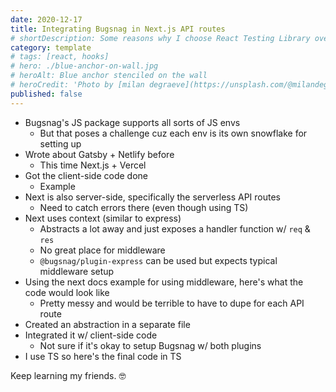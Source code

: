 ```yaml
---
date: 2020-12-17
title: Integrating Bugsnag in Next.js API routes
# shortDescription: Some reasons why I choose React Testing Library over Enzyme for testing React components
category: template
# tags: [react, hooks]
# hero: ./blue-anchor-on-wall.jpg
# heroAlt: Blue anchor stenciled on the wall
# heroCredit: 'Photo by [milan degraeve](https://unsplash.com/@milandegraeve)'
published: false
---
```


- Bugsnag's JS package supports all sorts of JS envs
  - But that poses a challenge cuz each env is its own snowflake for setting up
- Wrote about Gatsby + Netlify before
  - This time Next.js + Vercel
- Got the client-side code done
  - Example
- Next is also server-side, specifically the serverless API routes
  - Need to catch errors there (even though using TS)
- Next uses context (similar to express)
  - Abstracts a lot away and just exposes a handler function w/ `req` & `res`
  - No great place for middleware
  - `@bugsnag/plugin-express` can be used but expects typical middleware setup
- Using the next docs example for using middleware, here's what the code would look like
  - Pretty messy and would be terrible to have to dupe for each API route
- Created an abstraction in a separate file
- Integrated it w/ client-side code
  - Not sure if it's okay to setup Bugsnag w/ both plugins
- I use TS so here's the final code in TS

Keep learning my friends. 🤓

